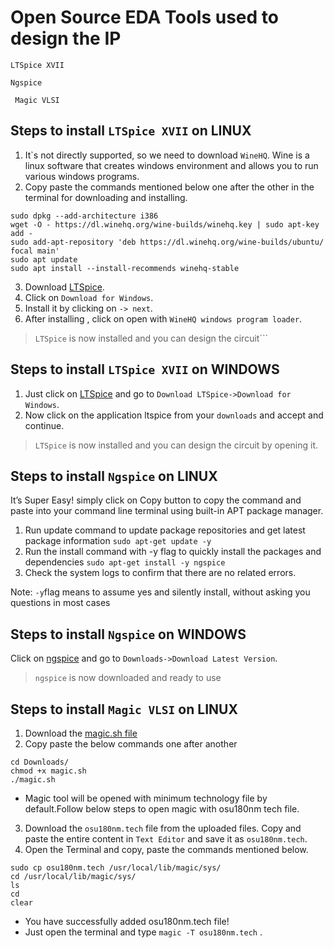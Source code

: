 # Open Source EDA Tools used to design the IP
``` LTSpice XVII ```

``` Ngspice ```

``` Magic VLSI```

## Steps to install ``` LTSpice XVII ``` on LINUX
1. It`s not directly supported, so we need to download ```WineHQ```. Wine is a linux software that creates windows environment and allows you to run various windows programs.
2. Copy paste the commands mentioned below one after the other in the terminal for downloading and installing.
``` 
sudo dpkg --add-architecture i386
wget -O - https://dl.winehq.org/wine-builds/winehq.key | sudo apt-key add -
sudo add-apt-repository 'deb https://dl.winehq.org/wine-builds/ubuntu/ focal main'
sudo apt update
sudo apt install --install-recommends winehq-stable
```
3. Download [LTSpice](https://www.analog.com/en/design-center/design-tools-and-calculators/ltspice-simulator.html).
4. Click on ```Download for Windows```.
5. Install it by clicking on ``` -> next ```.
6. After installing , click on open with ```WineHQ windows program loader```.
> ```LTSpice``` is now installed and you can design the circuit```

## Steps to install ``` LTSpice XVII ``` on   WINDOWS
1. Just click on [LTSpice](https://www.analog.com/en/design-center/design-tools-and-calculators/ltspice-simulator.html) and go to ```Download LTSpice->Download for Windows```.
2. Now click on the application ltspice from your ```downloads``` and accept and continue.
> ```LTSpice``` is now installed and you can design the circuit by opening it.

## Steps to install ```Ngspice``` on LINUX
It’s Super Easy! simply click on Copy button to copy the command and paste into your command line terminal using built-in APT package manager.

1. Run update command to update package repositories and get latest package information ```sudo apt-get update -y```
2. Run the install command with -y flag to quickly install the packages and dependencies ```sudo apt-get install -y ngspice```
3. Check the system logs to confirm that there are no related errors.

Note: ```-y```flag means to assume yes and silently install, without asking you questions in most cases

## Steps to install ```Ngspice``` on WINDOWS
Click on [ngspice](http://ngspice.sourceforge.net/download.html) and go to ```Downloads->Download Latest Version```.
> ```ngspice``` is now downloaded and ready to use

## Steps to install ```Magic VLSI``` on LINUX
1. Download the [magic.sh file](https://drive.google.com/file/d/1F0y1xuYWIgeYEpzKnGlaCQH3urdSFc4E/view)
2. Copy paste the below commands one after another
``` 
cd Downloads/
chmod +x magic.sh
./magic.sh

```
* Magic tool will be opened with minimum technology file by default.Follow below steps to open magic with osu180nm tech file.
3. Download the ```osu180nm.tech``` file from the uploaded files. Copy and paste the entire content in ```Text Editor``` and save it as ```osu180nm.tech```.
4. Open the Terminal and copy, paste the commands mentioned below.
```
sudo cp osu180nm.tech /usr/local/lib/magic/sys/
cd /usr/local/lib/magic/sys/
ls 
cd
clear
```
* You have successfully added osu180nm.tech file!
* Just open the terminal and type ```magic -T osu180nm.tech``` .











